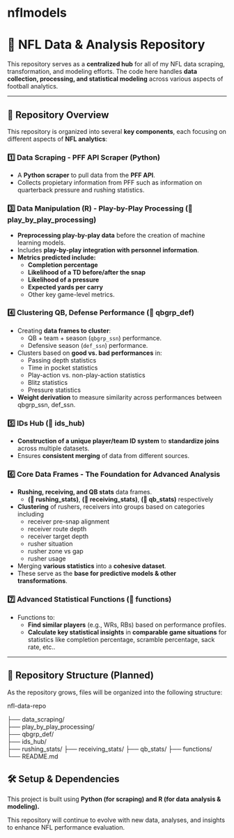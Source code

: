 # nflmodels

# 🏈 NFL Data & Analysis Repository

This repository serves as a **centralized hub** for all of my NFL data scraping, transformation, and modeling efforts. The code here handles **data collection, processing, and statistical modeling** across various aspects of football analytics.

---

## 📌 Repository Overview
This repository is organized into several **key components**, each focusing on different aspects of **NFL analytics**:

### **1️⃣ Data Scraping - PFF API Scraper (Python)**
- A **Python scraper** to pull data from the **PFF API**.
- Collects propietary information from PFF such as information on quarterback pressure and rushing statistics.

### **3️⃣ Data Manipulation (R) - Play-by-Play Processing** **(📂 play_by_play_processing)**
- **Preprocessing play-by-play data** before the creation of machine learning models.
- Includes **play-by-play integration with personnel information**.
- **Metrics predicted include:**
  - **Completion percentage**
  - **Likelihood of a TD before/after the snap**
  - **Likelihood of a pressure**
  - **Expected yards per carry**
  - Other key game-level metrics.

### **4️⃣ Clustering QB, Defense Performance** **(📂 qbgrp_def)**
- Creating **data frames to cluster**:
  - QB + team + season (`qbgrp_ssn`) performance.
  - Defensive season (`def_ssn`) performance.
- Clusters based on **good vs. bad performances** in:
  - Passing depth statistics
  - Time in pocket statistics
  - Play-action vs. non-play-action statistics
  - Blitz statistics
  - Pressure statistics
- **Weight derivation** to measure similarity across performances between qbgrp_ssn, def_ssn.

### **5️⃣ IDs Hub** **(📂 ids_hub)**
- **Construction of a unique player/team ID system** to **standardize joins** across multiple datasets.
- Ensures **consistent merging** of data from different sources.

### **6️⃣ Core Data Frames - The Foundation for Advanced Analysis**
- **Rushing, receiving, and QB stats** data frames.
  - **(📂 rushing_stats)**, **(📂 receiving_stats)**, **(📂 qb_stats)** respectively
- **Clustering** of rushers, receivers into groups based on categories including
  - receiver pre-snap alignment
  - receiver route depth
  - receiver target depth
  - rusher situation
  - rusher zone vs gap
  - rusher usage
- Merging **various statistics** into a **cohesive dataset**.
- These serve as the **base for predictive models & other transformations**.

### **7️⃣ Advanced Statistical Functions** **(📂 functions)**
- Functions to:
  - **Find similar players** (e.g., WRs, RBs) based on performance profiles.
  - **Calculate key statistical insights** in **comparable game situations** for statistics like completion percentage, scramble percentage, sack rate, etc..

---

## 📂 Repository Structure (Planned)
As the repository grows, files will be organized into the following structure:

nfl-data-repo

├── data_scraping/  
├── play_by_play_processing/  
├── qbgrp_def/   
├── ids_hub/  
├── rushing_stats/
├── receiving_stats/
├── qb_stats/
├── functions/  
└── README.md  

## 🛠️ Setup & Dependencies
This project is built using **Python (for scraping) and R (for data analysis & modeling).**

This repository will continue to evolve with new data, analyses, and insights to enhance NFL performance evaluation.
